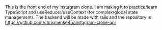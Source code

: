 This is the front end of my instagram clone.  I am making it to practice/learn TypeScript and useReducer/useContext (for complex/global state management). The backend will be made with rails and the repository is https://github.com/chrismenke45/instagram-clone-api